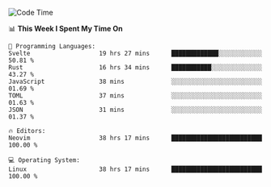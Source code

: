 <!-- [![Top Langs](https://github-readme-stats.vercel.app/api/top-langs/?username=gagahsyuja&theme=dracula&hide_border=true&border_radius=7)](https://github.com/anuraghazra/github-readme-stats) -->

<!--START_SECTION:waka-->
![Code Time](http://img.shields.io/badge/Code%20Time-547%20hrs%2053%20mins-blue)

📊 **This Week I Spent My Time On** 

```text
💬 Programming Languages: 
Svelte                   19 hrs 27 mins      █████████████░░░░░░░░░░░░   50.81 % 
Rust                     16 hrs 34 mins      ███████████░░░░░░░░░░░░░░   43.27 % 
JavaScript               38 mins             ░░░░░░░░░░░░░░░░░░░░░░░░░   01.69 % 
TOML                     37 mins             ░░░░░░░░░░░░░░░░░░░░░░░░░   01.63 % 
JSON                     31 mins             ░░░░░░░░░░░░░░░░░░░░░░░░░   01.37 % 

🔥 Editors: 
Neovim                   38 hrs 17 mins      █████████████████████████   100.00 % 

💻 Operating System: 
Linux                    38 hrs 17 mins      █████████████████████████   100.00 % 
```


<!--END_SECTION:waka-->
